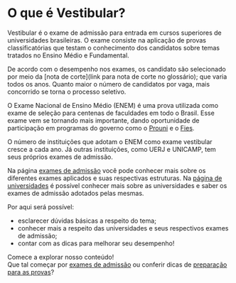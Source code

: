 
O que é Vestibular?
===================

Vestibular é o exame de admissão para entrada em cursos superiores de universidades brasileiras. O exame consiste na aplicação de provas classificatórias que testam o conhecimento dos candidatos sobre temas tratados no Ensino Médio e Fundamental.

De acordo com o desempenho nos exames, os candidato são selecionado por meio da [nota de corte](link para nota de corte no glossário); que varia todos os anos. Quanto maior o número de candidatos por vaga, mais concorrido se torna o processo seletivo.

O Exame Nacional de Ensino Médio (ENEM) é uma prova utilizada como exame de seleção para centenas de faculdades em todo o Brasil. Esse exame vem se tornando mais importante, dando oportunidade de participação em programas do governo como o [Prouni]() e o [Fies]().  

O número de  instituições que adotam o ENEM como exame vestibular cresce a cada ano. Já outras instituições, como UERJ e UNICAMP, tem seus próprios exames de admissão.

Na página [exames de admissão](link) você pode conhecer mais sobre os diferentes exames aplicados e suas respectivas estruturas. Na [página de universidades](link) é possível conhecer mais sobre as universidades e saber os exames de admissão adotados pelas mesmas. 

Por aqui será possível:

- esclarecer dúvidas básicas a respeito do tema; 
- conhecer mais a respeito das universidades e seus respectivos exames de admissão;
- contar com as dicas para melhorar seu desempenho!

Comece a explorar nosso conteúdo!  
Que tal começar por [exames de admissão](link) ou conferir dicas de [preparação para as provas](link)?
